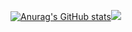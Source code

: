 [![Anurag's GitHub stats](https://github-readme-stats.vercel.app/api?username=usgreenfox&show_icons=true&theme=dark&hide_border=true)](https://github.com/anuraghazra/github-readme-stats)![](https://github-readme-stats.vercel.app/api/top-langs/?username=usgreenfox&hide=VBA&layout=compact&theme=dark&hide_border=true)
<!--
**usgreenfox/usgreenfox** is a ✨ _special_ ✨ repository because its `README.md` (this file) appears on your GitHub profile.

Here are some ideas to get you started:

- 🔭 I’m currently working on ...
- 🌱 I’m currently learning ...
- 👯 I’m looking to collaborate on ...
- 🤔 I’m looking for help with ...
- 💬 Ask me about ...
- 📫 How to reach me: ...
- 😄 Pronouns: ...
- ⚡ Fun fact: ...
-->
